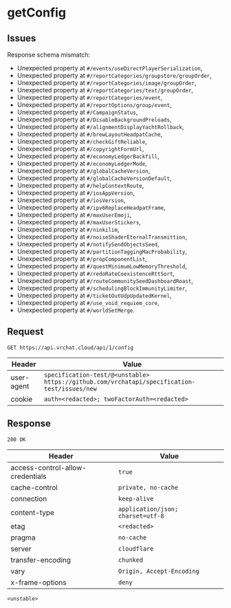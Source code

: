 # getConfig

## Issues
Response schema mismatch:
* Unexpected property at ``#/events/useDirectPlayerSerialization``,
* Unexpected property at ``#/reportCategories/groupstore/groupOrder``,
* Unexpected property at ``#/reportCategories/image/groupOrder``,
* Unexpected property at ``#/reportCategories/text/groupOrder``,
* Unexpected property at ``#/reportCategories/event``,
* Unexpected property at ``#/reportOptions/group/event``,
* Unexpected property at ``#/CampaignStatus``,
* Unexpected property at ``#/DisableBackgroundPreloads``,
* Unexpected property at ``#/alignmentDisplayYachtRollback``,
* Unexpected property at ``#/brewLayoutHeadpatCache``,
* Unexpected property at ``#/checkGiftReliable``,
* Unexpected property at ``#/copyrightFormUrl``,
* Unexpected property at ``#/economyLedgerBackfill``,
* Unexpected property at ``#/economyLedgerMode``,
* Unexpected property at ``#/globalCacheVersion``,
* Unexpected property at ``#/globalCacheVersionDefault``,
* Unexpected property at ``#/helpContextRoute``,
* Unexpected property at ``#/iosAppVersion``,
* Unexpected property at ``#/iosVersion``,
* Unexpected property at ``#/ipv6ReplaceHeadpatFrame``,
* Unexpected property at ``#/maxUserEmoji``,
* Unexpected property at ``#/maxUserStickers``,
* Unexpected property at ``#/ninkilim``,
* Unexpected property at ``#/noiseShaderEternalTransmittion``,
* Unexpected property at ``#/notifySendObjectsSeed``,
* Unexpected property at ``#/partitionTaggingMacProbability``,
* Unexpected property at ``#/propComponentList``,
* Unexpected property at ``#/questMinimumLowMemoryThreshold``,
* Unexpected property at ``#/redoRateCoexistenceRttSort``,
* Unexpected property at ``#/routeCommunitySeedDashboardRoast``,
* Unexpected property at ``#/schedulingBlockImmunityLimiter``,
* Unexpected property at ``#/ticketOutUdpUpdatedKernel``,
* Unexpected property at ``#/use_void_requiem_core``,
* Unexpected property at ``#/worldSetMerge``.
## Request
`GET https://api.vrchat.cloud/api/1/config`

| Header | Value |
| ------ | ----- |
| user-agent | `specification-test/@<unstable> https://github.com/vrchatapi/specification-test/issues/new` |
| cookie | `auth=<redacted>; twoFactorAuth=<redacted>` |


## Response
`200 OK`

| Header | Value |
| ------ | ----- |
| access-control-allow-credentials | `true` |
| cache-control | `private, no-cache` |
| connection | `keep-alive` |
| content-type | `application/json; charset=utf-8` |
| etag | `<redacted>` |
| pragma | `no-cache` |
| server | `cloudflare` |
| transfer-encoding | `chunked` |
| vary | `Origin, Accept-Encoding` |
| x-frame-options | `deny` |

```jsonc
<unstable>
```
